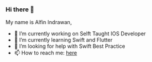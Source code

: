 ### Hi there 👋

My name is Alfin Indrawan,
- 🔭 I’m currently working on Selft Taught IOS Developer
- 🌱 I’m currently learning Swift and Flutter
- 🤔 I’m looking for help with Swift Best Practice
- 📫 How to reach me: [here](mailto:alfinindrawan54@gmail.com)


